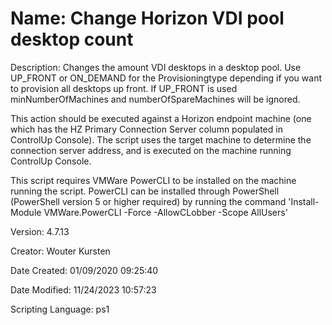 ﻿# Name: Change Horizon VDI pool desktop count

Description: Changes the amount VDI desktops in a desktop pool. Use UP_FRONT or ON_DEMAND for the Provisioningtype depending if you want to provision all desktops up front. If UP_FRONT is used minNumberOfMachines and numberOfSpareMachines will be ignored.

This action should be executed against a Horizon endpoint machine (one which has the HZ Primary Connection Server column populated in ControlUp Console). The script uses the target machine to determine the connection server address, and is executed on the machine running ControlUp Console.

This script requires VMWare PowerCLI  to be installed on the machine running the script.
    PowerCLI can be installed through PowerShell (PowerShell version 5 or higher required) by running the command 'Install-Module VMWare.PowerCLI -Force -AllowCLobber -Scope AllUsers'


Version: 4.7.13

Creator: Wouter Kursten

Date Created: 01/09/2020 09:25:40

Date Modified: 11/24/2023 10:57:23

Scripting Language: ps1

